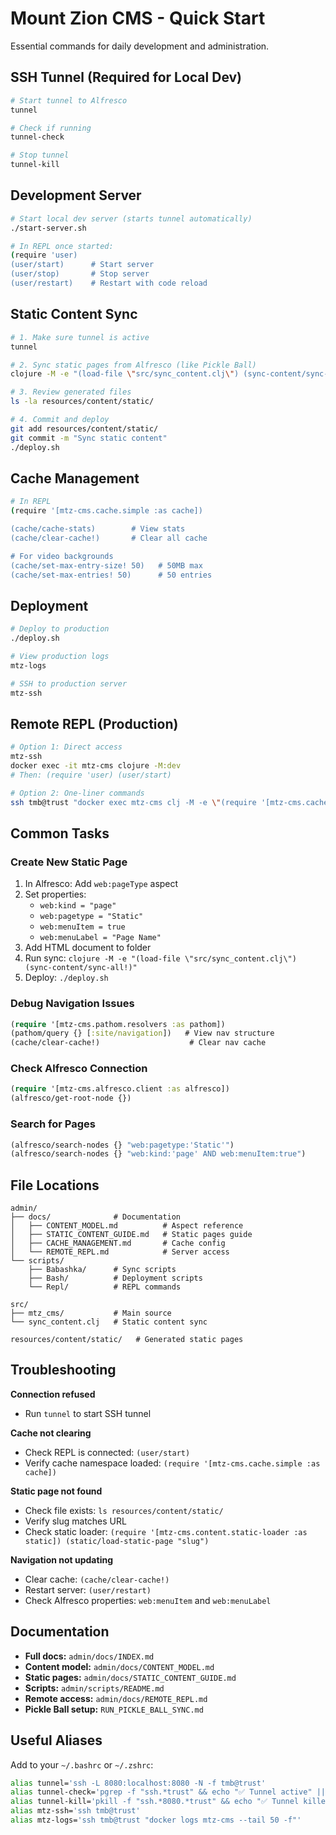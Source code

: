 # Mount Zion CMS - Quick Start

Essential commands for daily development and administration.

## SSH Tunnel (Required for Local Dev)

```bash
# Start tunnel to Alfresco
tunnel

# Check if running
tunnel-check

# Stop tunnel
tunnel-kill
```

## Development Server

```bash
# Start local dev server (starts tunnel automatically)
./start-server.sh

# In REPL once started:
(require 'user)
(user/start)      # Start server
(user/stop)       # Stop server
(user/restart)    # Restart with code reload
```

## Static Content Sync

```bash
# 1. Make sure tunnel is active
tunnel

# 2. Sync static pages from Alfresco (like Pickle Ball)
clojure -M -e "(load-file \"src/sync_content.clj\") (sync-content/sync-all!)"

# 3. Review generated files
ls -la resources/content/static/

# 4. Commit and deploy
git add resources/content/static/
git commit -m "Sync static content"
./deploy.sh
```

## Cache Management

```bash
# In REPL
(require '[mtz-cms.cache.simple :as cache])

(cache/cache-stats)        # View stats
(cache/clear-cache!)       # Clear all cache

# For video backgrounds
(cache/set-max-entry-size! 50)   # 50MB max
(cache/set-max-entries! 50)      # 50 entries
```

## Deployment

```bash
# Deploy to production
./deploy.sh

# View production logs
mtz-logs

# SSH to production server
mtz-ssh
```

## Remote REPL (Production)

```bash
# Option 1: Direct access
mtz-ssh
docker exec -it mtz-cms clojure -M:dev
# Then: (require 'user) (user/start)

# Option 2: One-liner commands
ssh tmb@trust "docker exec mtz-cms clj -M -e \"(require '[mtz-cms.cache.simple :as cache]) (cache/clear-cache!)\""
```

## Common Tasks

### Create New Static Page
1. In Alfresco: Add `web:pageType` aspect
2. Set properties:
   - `web:kind = "page"`
   - `web:pagetype = "Static"`
   - `web:menuItem = true`
   - `web:menuLabel = "Page Name"`
3. Add HTML document to folder
4. Run sync: `clojure -M -e "(load-file \"src/sync_content.clj\") (sync-content/sync-all!)"`
5. Deploy: `./deploy.sh`

### Debug Navigation Issues
```clojure
(require '[mtz-cms.pathom.resolvers :as pathom])
(pathom/query {} [:site/navigation])   # View nav structure
(cache/clear-cache!)                    # Clear nav cache
```

### Check Alfresco Connection
```clojure
(require '[mtz-cms.alfresco.client :as alfresco])
(alfresco/get-root-node {})
```

### Search for Pages
```clojure
(alfresco/search-nodes {} "web:pagetype:'Static'")
(alfresco/search-nodes {} "web:kind:'page' AND web:menuItem:true")
```

## File Locations

```
admin/
├── docs/              # Documentation
│   ├── CONTENT_MODEL.md          # Aspect reference
│   ├── STATIC_CONTENT_GUIDE.md   # Static pages guide
│   ├── CACHE_MANAGEMENT.md       # Cache config
│   └── REMOTE_REPL.md            # Server access
└── scripts/
    ├── Babashka/      # Sync scripts
    ├── Bash/          # Deployment scripts
    └── Repl/          # REPL commands

src/
├── mtz_cms/           # Main source
└── sync_content.clj   # Static content sync

resources/content/static/   # Generated static pages
```

## Troubleshooting

**Connection refused**
- Run `tunnel` to start SSH tunnel

**Cache not clearing**
- Check REPL is connected: `(user/start)`
- Verify cache namespace loaded: `(require '[mtz-cms.cache.simple :as cache])`

**Static page not found**
- Check file exists: `ls resources/content/static/`
- Verify slug matches URL
- Check static loader: `(require '[mtz-cms.content.static-loader :as static]) (static/load-static-page "slug")`

**Navigation not updating**
- Clear cache: `(cache/clear-cache!)`
- Restart server: `(user/restart)`
- Check Alfresco properties: `web:menuItem` and `web:menuLabel`

## Documentation

- **Full docs:** `admin/docs/INDEX.md`
- **Content model:** `admin/docs/CONTENT_MODEL.md`
- **Static pages:** `admin/docs/STATIC_CONTENT_GUIDE.md`
- **Scripts:** `admin/scripts/README.md`
- **Remote access:** `admin/docs/REMOTE_REPL.md`
- **Pickle Ball setup:** `RUN_PICKLE_BALL_SYNC.md`

## Useful Aliases

Add to your `~/.bashrc` or `~/.zshrc`:

```bash
alias tunnel='ssh -L 8080:localhost:8080 -N -f tmb@trust'
alias tunnel-check='pgrep -f "ssh.*trust" && echo "✅ Tunnel active" || echo "❌ Tunnel not running"'
alias tunnel-kill='pkill -f "ssh.*8080.*trust" && echo "✅ Tunnel killed"'
alias mtz-ssh='ssh tmb@trust'
alias mtz-logs='ssh tmb@trust "docker logs mtz-cms --tail 50 -f"'
```
